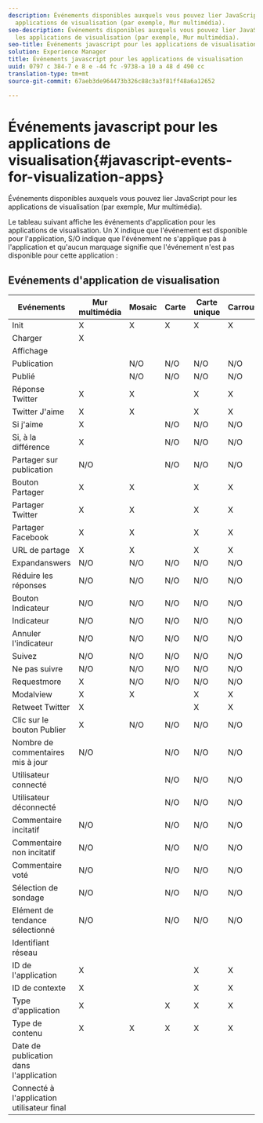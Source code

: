 ```yaml
---
description: Événements disponibles auxquels vous pouvez lier JavaScript pour les
  applications de visualisation (par exemple, Mur multimédia).
seo-description: Événements disponibles auxquels vous pouvez lier JavaScript pour
  les applications de visualisation (par exemple, Mur multimédia).
seo-title: Événements javascript pour les applications de visualisation
solution: Experience Manager
title: Événements javascript pour les applications de visualisation
uuid: 0797 c 384-7 e 8 e -44 fc -9738-a 10 a 48 d 490 cc
translation-type: tm+mt
source-git-commit: 67aeb3de964473b326c88c3a3f81ff48a6a12652

---
```



# Événements javascript pour les applications de visualisation{#javascript-events-for-visualization-apps}

Événements disponibles auxquels vous pouvez lier JavaScript pour les applications de visualisation (par exemple, Mur multimédia).

Le tableau suivant affiche les événements d'application pour les applications de visualisation. Un X indique que l'événement est disponible pour l'application, S/O indique que l'événement ne s'applique pas à l'application et qu'aucun marquage signifie que l'événement n'est pas disponible pour cette application :

## Evénements d'application de visualisation

| Evénements | Mur multimédia | Mosaic | Carte | Carte unique | Carrousel | Bouton Publication | Filmstrip |
|---|---|---|---|---|---|---|---|
| Init | X | X | X | X | X | X | X |
| Charger | X |  |  |  |  |  |  |
| Affichage |  |  |  |  |  |  |  |
| Publication |  | N/O | N/O | N/O | N/O |  | N/O |
| Publié |  | N/O | N/O | N/O | N/O |  | N/O |
| Réponse Twitter | X | X |  | X | X | N/O | X |
| Twitter J'aime | X | X |  | X | X | N/O | X |
| Si j'aime | X |  | N/O | N/O | N/O | N/O | N/O |
| Si, à la différence | X |  | N/O | N/O | N/O | N/O | N/O |
| Partager sur publication | N/O |  | N/O | N/O | N/O | N/O | N/O |
| Bouton Partager | X | X |  | X | X | N/O | X |
| Partager Twitter | X | X |  | X | X | N/O | X |
| Partager Facebook | X | X |  | X | X | N/O | X |
| URL de partage | X | X |  | X | X | N/O | X |
| Expandanswers | N/O | N/O | N/O | N/O | N/O | N/O | N/O |
| Réduire les réponses | N/O | N/O | N/O | N/O | N/O | N/O | N/O |
| Bouton Indicateur | N/O | N/O | N/O | N/O | N/O | N/O | N/O |
| Indicateur | N/O | N/O | N/O | N/O | N/O | N/O | N/O |
| Annuler l'indicateur | N/O | N/O | N/O | N/O | N/O | N/O | N/O |
| Suivez | N/O | N/O | N/O | N/O | N/O | N/O | N/O |
| Ne pas suivre | N/O | N/O | N/O | N/O | N/O | N/O | N/O |
| Requestmore | X | N/O | N/O | N/O | N/O | N/O | N/O |
| Modalview | X | X |  | X | X | N/O | X |
| Retweet Twitter | X |  |  | X | X | N/O | X |
| Clic sur le bouton Publier | X | N/O | N/O | N/O | N/O | X | N/O |
| Nombre de commentaires mis à jour | N/O |  | N/O | N/O | N/O | N/O | N/O |
| Utilisateur connecté |  |  | N/O | N/O | N/O |  | N/O |
| Utilisateur déconnecté |  |  | N/O | N/O | N/O |  | N/O |
| Commentaire incitatif | N/O |  | N/O | N/O | N/O | N/O | N/O |
| Commentaire non incitatif | N/O |  | N/O | N/O | N/O | N/O | N/O |
| Commentaire voté | N/O |  | N/O | N/O | N/O | N/O | N/O |
| Sélection de sondage | N/O |  | N/O | N/O | N/O | N/O | N/O |
| Elément de tendance sélectionné | N/O |  | N/O | N/O | N/O | N/O | N/O |
| Identifiant réseau |  |  |  |  |  |  | N/O |
| ID de l'application | X |  |  | X | X | X | X |
| ID de contexte | X |  |  | X | X | X | X |
| Type d'application | X |  | X | X | X | X | X |
| Type de contenu | X | X | X | X | X | X |  |
| Date de publication dans l'application |  |  |  |  |  |  |  |
| Connecté à l'application utilisateur final |  |  |  |  |  |  |  |
